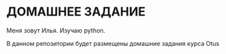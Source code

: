 # ДОМАШНЕЕ ЗАДАНИЕ
Меня зовут Илья.
Изучаю python.

В данном репозитории будет размещены домашние
задания курса Otus
